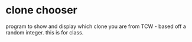 # clone chooser

program to show and display which clone you are from TCW - based off a random integer. this is for class.
